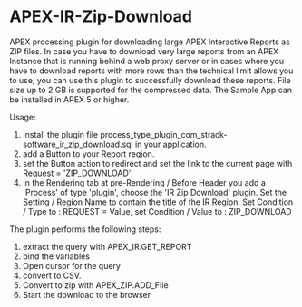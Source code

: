 # APEX-IR-Zip-Download
APEX processing plugin for downloading large APEX Interactive Reports as ZIP files.
In case you have to download very large reports from an APEX Instance that is 
running behind a web proxy server or in cases where you have to download reports 
with more rows than the technical limit allows you to use, you can use 
this plugin to successfully download these reports. 
File size up to 2 GB is supported for the compressed data. 
The Sample App can be installed in APEX 5 or higher.


Usage:
1. Install the plugin file process_type_plugin_com_strack-software_ir_zip_download.sql in your application.
2. add a Button to your Report region.
3. set the Button action to redirect and set the link to the current page with Request = 'ZIP_DOWNLOAD'
4. In the Rendering tab at pre-Rendering / Before Header you add a 'Process' of type 'plugin', choose the 'IR Zip Download' plugin.
    Set the Setting / Region Name to contain the title of the IR Region.
    Set Condition / Type to : REQUEST = Value, set Condition / Value to : ZIP_DOWNLOAD

The plugin performs the following steps:
1. extract the query with APEX_IR.GET_REPORT
2. bind the variables
3. Open cursor for the query
4. convert to CSV.
5. Convert to zip with APEX_ZIP.ADD_FIle
6. Start the download to the browser

